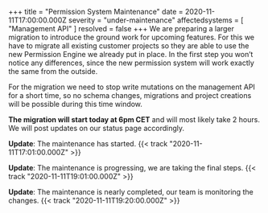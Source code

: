 +++
title = "Permission System Maintenance"
date = 2020-11-11T17:00:00.000Z
severity = "under-maintenance"
affectedsystems = [
  "Management API"
]
resolved = false
+++
We are preparing a larger migration to introduce the ground work for upcoming features. For this we have to migrate all existing customer projects so they are able to use the new Permission Engine we already put in place. In the first step you won’t notice any differences, since the new permission system will work exactly the same from the outside. 

For the migration we need to stop write mutations on the management API for a short time, so no schema changes, migrations and project creations will be possible during this time window. 

**The migration will start today at 6pm CET** and will most likely take 2 hours. We will post updates on our status page accordingly.

**Update**: The maintenance has started. {{< track "2020-11-11T17:01:00.000Z" >}}

**Update**: The maintenance is progressing, we are taking the final steps. {{< track "2020-11-11T19:01:00.000Z" >}}

**Update**: The maintenance is nearly completed, our team is monitoring the changes. {{< track "2020-11-11T19:20:00.000Z" >}}